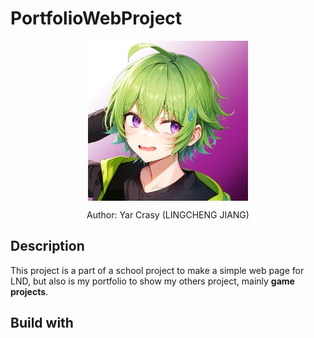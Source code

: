 # PortfolioWebProject

 <div align="center">
  <img align="center" class="header-icon" src="imgs/IndexImgs/LCJ-icon.jpg" alt="icon" />
  <p>Author: Yar Crasy (LINGCHENG JIANG)</p>
 </div>
 
 ## Description
<p>
 This project is a part of a school project to make a simple web page for LND, but also is my portfolio to show my others project, mainly <b>game projects</b>.
</p> 

 ## Build with
 